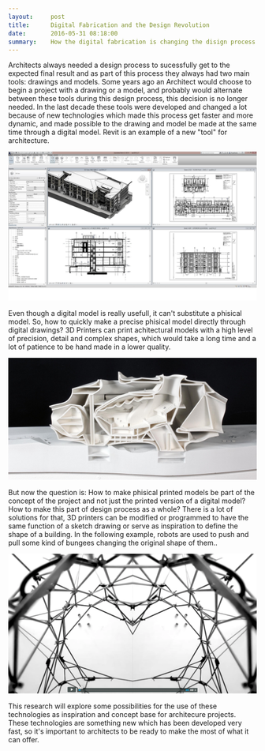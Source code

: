 ```yaml
---
layout:     post
title:      Digital Fabrication and the Design Revolution
date:       2016-05-31 08:18:00
summary:    How the digital fabrication is changing the disign process in Architecture.
---
```


  Architects always needed a design process to sucessfully get to the expected final result and as part of this process they always 
  had two main tools: drawings and models. Some years ago an Architect would choose to begin a project with a drawing or a model,
  and probably would alternate between these tools during this design process, this decision is no longer needed.
  In the last decade these tools were developed and changed a lot because of new technologies which made this process get faster and more dynamic, 
  and made possible to the drawing and model be made at the same time through a digital model. Revit is an example of a new "tool" for architecture.
  
  ![Revit](/images/Screenshot.jpg)
  
  Even though a digital model is really usefull, it can't substitute a phisical model. So, how to quickly make a precise phisical model 
  directly through digital drawings? 3D Printers can print achitectural models with a high level of precision, detail and complex shapes,
  which would take a long time and a lot of patience to be hand made in a lower quality.

 ![LGM Manori Model](/images/Manori.jpg)

  But now the question is: How to make phisical printed models be part of the concept of the project and not just the printed version
  of a digital model? How to make this part of design process as a whole? There is a lot of solutions for that, 3D printers can be modified
  or programmed to have the same function of a sketch drawing or serve as inspiration to define the shape of a building. 
  In the following example, robots are used to push and pull some kind of bungees changing the original shape of them..
  
 [![‘Real-Time’ – Approxymotion](/images/apro.png)](https://vimeo.com/46052125 "‘Real-Time’ – Approxymotion - Click to Watch!")
  
  This research will explore some possibilities for the use of these technologies as inspiration and concept base for architecure projects.
  These technologies are something new which has been developed very fast, so it's important to architects to be ready to make the most of
  what it can offer.
